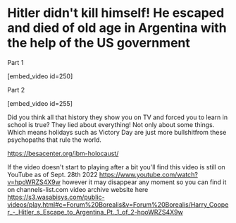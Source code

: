 # Hitler didn't kill himself! He escaped and died of old age in Argentina with the help of the US government

Part 1

[embed_video id=250]

Part 2

[embed_video id=255]

Did you think all that history they show you on TV and forced you to learn in school is true? They lied about everything! Not only about some things. Which means holidays such as Victory Day are just more bullshit​ from these psychopaths that rule the world.

https://besacenter.org/ibm-holocaust/

If the video doesn't start to playing after a bit you'll find this video is still on YouTube as of Sept. 28th 2022 https://www.youtube.com/watch?v=hpoWRZS4X9w however it may disappear any moment so you can find it on channels-list.com video archive website here https://s3.wasabisys.com/public-videos/play.html#c=Forum%20Borealis&v=Forum%20Borealis/Harry_Cooper_-_Hitler_s_Escape_to_Argentina_Pt._1_of_2-hpoWRZS4X9w

